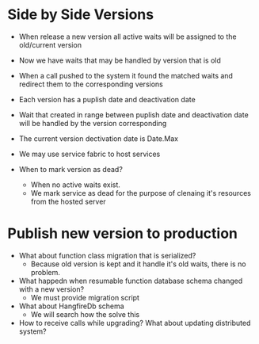 # Side by Side Versions
* When release a new version all active waits will be assigned to the old/current version
* Now we have waits that may be handled by version that is old
* When a call pushed to the system it found the matched waits and redirect them to the corresponding versions
* Each version has a puplish date and deactivation date
* Wait that created in range between puplish date and deactivation date will be handled by the version corresponding
* The current version dectivation date is Date.Max

* We may use service fabric to host services
* When to mark version as dead? 
	* When no active waits exist.
	* We mark service as dead for the purpose of clenaing it's resources from the hosted server

# Publish new version to production
* What about function class migration that is serialized?
	* Because old version is kept and it handle it's old waits, there is no problem.
* What happedn when resumable function database schema changed with a new version?
	* We must provide migration script
* What about HangfireDb schema
	* We will search how the solve this
* How to receive calls while upgrading? What about updating distributed system?